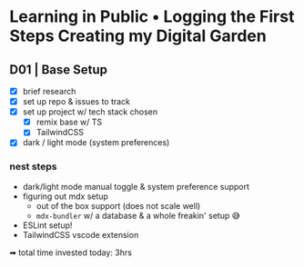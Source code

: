 # Learning in Public • Logging the First Steps Creating my Digital Garden

## D01 | Base Setup

- [x] brief research
- [x] set up repo & issues to track
- [x] set up project w/ tech stack chosen
  - [x] remix base w/ TS
  - [x] TailwindCSS
- [x] dark / light mode (system preferences)

### nest steps

- dark/light mode manual toggle & system preference support
- figuring out mdx setup
  - out of the box support (does not scale well)
  - `mdx-bundler` w/ a database & a whole freakin' setup 😅
- ESLint setup!
- TailwindCSS vscode extension

➡ total time invested today: 3hrs
